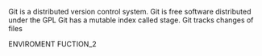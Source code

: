 Git is a distributed version control system.
Git is free software  distributed under the GPL
Git has a mutable index called stage.
Git tracks changes of files

ENVIROMENT
FUCTION_2